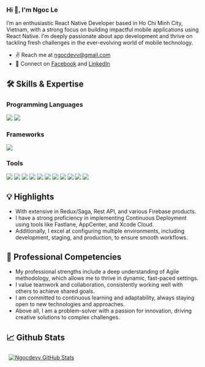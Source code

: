 ### Hi 👋, I'm Ngoc Le

I’m an enthusiastic React Native Developer based in Ho Chi Minh City, Vietnam, with a strong focus on building impactful mobile applications using React Native. I’m deeply passionate about app development and thrive on tackling fresh challenges in the ever-evolving world of mobile technology.
- ✌️ Reach me at [ngocdevv@gmail.com](mailto:ngocdevv@gmail.com)
- 💌 Connect on [Facebook](https://www.facebook.com/ngocdevv) and [LinkedIn](https://www.linkedin.com/in/ngocdevv/)

## 🛠️ Skills & Expertise
### Programming Languages
![](https://img.shields.io/badge/Javascript-informational?style=flat&logo=javascript&logoColor=000000&color=ffdf00)
![](https://img.shields.io/badge/Typescript-informational?style=flat&logo=typescript&logoColor=white&color=2e79c7)

### Frameworks
![](https://img.shields.io/badge/React_Native-informational?style=flat&logo=react&logoColor=25d9fd&color=262626)

### Tools
![](https://img.shields.io/badge/VSCode-informational?style=flat&logo=visualstudiocode&logoColor=white&color=0076c6)
![](https://img.shields.io/badge/Android_Studio-informational?style=flat&logo=androidstudio&logoColor=3ddc84&color=132e3d)
![](https://img.shields.io/badge/Xcode-informational?style=flat&logo=xcode&logoColor=white&color=176ee3)
![](https://img.shields.io/badge/Github-informational?style=flat&logo=github&logoColor=white&color=171515)
![](https://img.shields.io/badge/Bitbucket-informational?style=flat&logo=bitbucket&logoColor=white&color=156de7)
![](https://img.shields.io/badge/Git-informational?style=flat&logo=git&logoColor=white&color=f0502f)
![](https://img.shields.io/badge/Jira-informational?style=flat&logo=jira&logoColor=white&color=156de7)
![](https://img.shields.io/badge/Photoshop-informational?style=flat&logo=adobephotoshop&logoColor=011e36&color=31a8ff)
![](https://img.shields.io/badge/Illustrator-informational?style=flat&logo=adobeillustrator&logoColor=300000&color=ff9b00)
![](https://img.shields.io/badge/Figma-informational?style=flat&logo=figma&logoColor=white&color=2f3139)
![](https://img.shields.io/badge/Gitlab-informational?style=flat&logo=gitlab&logoColor=white&color=2f3139)

## 💡 Highlights
- With extensive in Redux/Saga, Rest API, and various Firebase products.
- I have a strong proficiency in implementing Continuous Deployment using tools like Fastlane, AppCenter, and Xcode Cloud.
- Additionally, I excel at configuring multiple environments, including development, staging, and production, to ensure smooth workflows.

## 🌟 Professional Competencies
- My professional strengths include a deep understanding of Agile methodology, which allows me to thrive in dynamic, fast-paced settings. 
- I value teamwork and collaboration, consistently working well with others to achieve shared goals.
- I am committed to continuous learning and adaptability, always staying open to new technologies and approaches.
- Above all, I am a problem-solver with a passion for innovation, driving creative solutions to complex challenges.

## 📈 Github Stats
<a href="https://github.com/s3079">
  <img align="center" style="margin:0.4rem" src="https://github-readme-stats.vercel.app/api?username=s3079&show_icons=true&theme=dracula" alt="Ngocdevv GitHub Stats" />
</a>

<!--END_SECTION:waka-->
